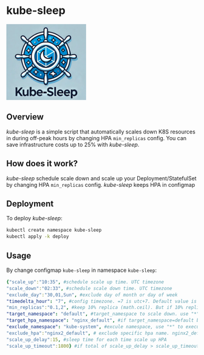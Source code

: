 
# kube-sleep
<img src="https://raw.githubusercontent.com/phamngocsonls/kube-sleep/refs/heads/main/image/logo.png" width="210" height="200">

## Overview
_kube-sleep_ is a simple script that automatically scales down K8S resources in during off-peak hours by changing HPA `min_replicas` config. You can save infrastructure costs up to 25% with _kube-sleep_.

## How does it work?
_kube-sleep_ schedule scale down and scale up your Deployment/StatefulSet by changing HPA `min_replicas` config. _kube-sleep_ keeps HPA in configmap
## Deployment

To deploy *kube-sleep*:
```sh
kubectl create namespace kube-sleep
kubectl apply -k deploy
```
## Usage

By change configmap  `kube-sleep` in namespace `kube-sleep`:
```yaml
{"scale_up":"10:35", #schedule scale up time. UTC timezone
"scale_down":"02:33", #schedule scale down time. UTC timezone
"exclude_day":"30,01,Sun", #exclude day of month or day of week
"timedelta_hour": "7", #config timezone. =7 is utc+7. Default value is utc+0
"min_replicas":"0.1,2", #keep 10% replica (math.ceil). But if 10% replica is lower than 2 -> min_replicas = 2 
"target_namespace": "default", #target_namespace to scale down. use "*" to target all namespace. Use " default,default1" to target multi namespace
"target_hpa_namespace": "nginx_default", #if target_namespace=default but in namespace default, only hpa name = nginx apply kube-sleep -> use this config
"exclude_namespace": "kube-system", #excule namespace, use "*" to execule all namespace (turn off toll). Use " kube-system,kube-system2" to exclude multi namespace
"exclude_hpa":"nginx2_default", # exclude specific hpa name. nginx2_default -> hpa name: nginx2 and namespace is default. use " nginx2_default,nginx3_default" to exclude multi HPA
"scale_up_delay":15, #sleep time for each time scale up HPA
"scale_up_timeout":1800} #if total of scale_up_delay > scale_up_timeout. scale_up_delay = scale_up_timeout/count(HPA).
```

